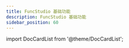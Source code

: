 ```yaml
---
title: FuncStudio 基础功能
description: FuncStudio 基础功能
sidebar_position: 60
---
```


import DocCardList from '@theme/DocCardList';

<DocCardList />

<!-- * [函数外部接口录入](interface.md)

* [本地计算内核的接入](core.md)

* [内核的本地调试](debug.md)

* [内核的远程调用](remote.md) -->

